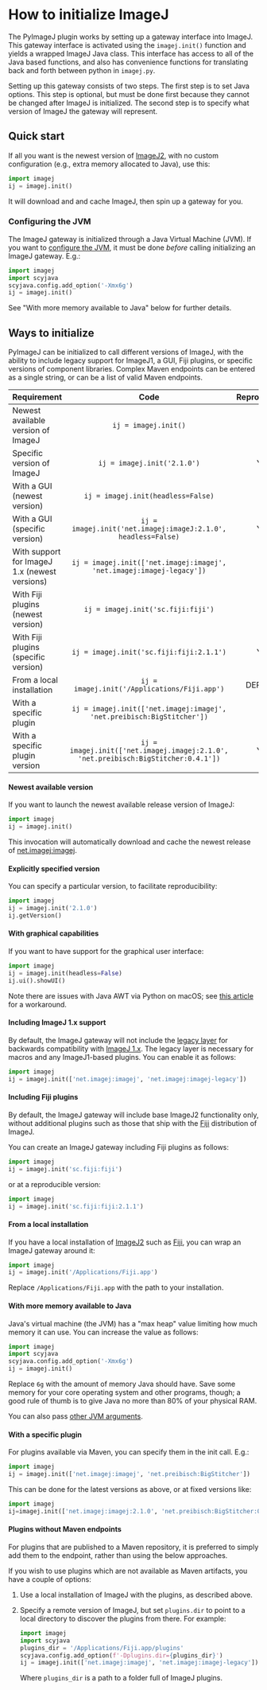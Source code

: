 # How to initialize ImageJ

The PyImageJ plugin works by setting up a gateway interface into ImageJ. This
gateway interface is activated using the `imagej.init()` function and yields a
wrapped ImageJ Java class. This interface has access to all of the Java based
functions, and also has convenience functions for translating back and forth
between python in `imagej.py`.

Setting up this gateway consists of two steps. The first step is to set Java
options. This step is optional, but must be done first because they cannot be
changed after ImageJ is initialized. The second step is to specify what version
of ImageJ the gateway will represent.

## Quick start

If all you want is the newest version of [ImageJ2](https://imagej.net/ImageJ2),
with no custom configuration (e.g., extra memory allocated to Java), use this:

```python
import imagej
ij = imagej.init()
```

It will download and and cache ImageJ, then spin up a gateway for you.

### Configuring the JVM

The ImageJ gateway is initialized through a Java Virtual Machine (JVM).
If you want to [configure the
JVM](https://docs.oracle.com/javase/8/docs/technotes/tools/unix/java.html),
it must be done _before_ calling initializing an ImageJ gateway. E.g.:

```python
import imagej
import scyjava
scyjava.config.add_option('-Xmx6g')
ij = imagej.init()
```
See "With more memory available to Java" below for further details.

## Ways to initialize

PyImageJ can be initialized to call different versions of ImageJ, with the
ability to include legacy support for ImageJ1, a GUI, Fiji plugins, or specific
versions of component libraries. Complex Maven endpoints can be entered as a
single string, or can be a list of valid Maven endpoints.

| Requirement                                   | Code                                                                               | Reproducible? |
|:----------------------------------------------|:----------------------------------------------------------------------------------:|:-------------:|
| Newest available version of ImageJ            | `ij = imagej.init()`                                                               | NO            |
| Specific version of ImageJ                    | `ij = imagej.init('2.1.0')`                                                        | YES           |
| With a GUI (newest version)                   | `ij = imagej.init(headless=False)`                                                 | NO            |
| With a GUI (specific version)                 | `ij = imagej.init('net.imagej:imageJ:2.1.0', headless=False)`                      | YES           |
| With support for ImageJ 1.x (newest versions) | `ij = imagej.init(['net.imagej:imagej', 'net.imagej:imagej-legacy'])`              | NO            |
| With Fiji plugins (newest version)            | `ij = imagej.init('sc.fiji:fiji')`                                                 | NO            |
| With Fiji plugins (specific version)          | `ij = imagej.init('sc.fiji:fiji:2.1.1')`                                           | YES           |
| From a local installation                     | `ij = imagej.init('/Applications/Fiji.app')`                                       | DEPENDS       |
| With a specific plugin                        | `ij = imagej.init(['net.imagej:imagej', 'net.preibisch:BigStitcher'])`             | NO            |
| With a specific plugin version                | `ij = imagej.init(['net.imagej.imagej:2.1.0', 'net.preibisch:BigStitcher:0.4.1'])` | YES           |

#### Newest available version

If you want to launch the newest available release version of ImageJ:

```python
import imagej
ij = imagej.init()
```

This invocation will automatically download and cache the newest release of
[net.imagej:imagej](https://maven.scijava.org/#nexus-search;gav~net.imagej~imagej~~~).

#### Explicitly specified version

You can specify a particular version, to facilitate reproducibility:

```python
import imagej
ij = imagej.init('2.1.0')
ij.getVersion()
```

#### With graphical capabilities

If you want to have support for the graphical user interface:

```python
import imagej
ij = imagej.init(headless=False)
ij.ui().showUI()
```

Note there are issues with Java AWT via Python on macOS; see
[this article](https://github.com/imglib/imglyb#awt-on-macos)
for a workaround.

#### Including ImageJ 1.x support

By default, the ImageJ gateway will not include the
[legacy layer](https://imagej.net/Legacy) for backwards compatibility with
[ImageJ 1.x](https://imagej.net/ImageJ1). The legacy layer is necessary for
macros and any ImageJ1-based plugins. You can enable it as follows:

```python
import imagej
ij = imagej.init(['net.imagej:imagej', 'net.imagej:imagej-legacy'])
```

#### Including Fiji plugins

By default, the ImageJ gateway will include base ImageJ2 functionality only,
without additional plugins such as those that ship with the
[Fiji](https://fiji.sc/) distribution of ImageJ.

You can create an ImageJ gateway including Fiji plugins as follows:

```python
import imagej
ij = imagej.init('sc.fiji:fiji')
```

or at a reproducible version:

```python
import imagej
ij = imagej.init('sc.fiji:fiji:2.1.1')
```

#### From a local installation

If you have a local installation of [ImageJ2](https://imagej.net/ImageJ2)
such as [Fiji](https://fiji.sc/), you can wrap an ImageJ gateway around it:

```python
import imagej
ij = imagej.init('/Applications/Fiji.app')
```

Replace `/Applications/Fiji.app` with the path to your installation.

#### With more memory available to Java

Java's virtual machine (the JVM) has a "max heap" value limiting how much
memory it can use. You can increase the value as follows:

```python
import imagej
import scyjava
scyjava.config.add_option('-Xmx6g')
ij = imagej.init()
```

Replace `6g` with the amount of memory Java should have. Save some
memory for your core operating system and other programs, though; a good
rule of thumb is to give Java no more than 80% of your physical RAM.

You can also pass
[other JVM arguments](https://docs.oracle.com/javase/8/docs/technotes/tools/unix/java.html).

#### With a specific plugin

For plugins available via Maven, you can specify them in the init call. E.g.:

```python
import imagej
ij = imagej.init(['net.imagej:imagej', 'net.preibisch:BigStitcher'])
```

This can be done for the latest versions as above, or at fixed versions like:

```python
import imagej
ij=imagej.init(['net.imagej:imagej:2.1.0', 'net.preibisch:BigStitcher:0.4.1'])
```

#### Plugins without Maven endpoints

For plugins that are published to a Maven repository, it is preferred to
simply add them to the endpoint, rather than using the below approaches.

If you wish to use plugins which are not available as Maven artifacts,
you have a couple of options:

1. Use a local installation of ImageJ with the plugins, as described above.

2. Specify a remote version of ImageJ, but set `plugins.dir` to point to a
   local directory to discover the plugins from there. For example:

   ```python
   import imagej
   import scyjava
   plugins_dir = '/Applications/Fiji.app/plugins'
   scyjava.config.add_option(f'-Dplugins.dir={plugins_dir}')
   ij = imagej.init(['net.imagej:imagej', 'net.imagej:imagej-legacy'])
   ```

   Where `plugins_dir` is a path to a folder full of ImageJ plugins.
